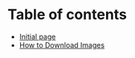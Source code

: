 # Table of contents

* [Initial page](README.md)
* [How to Download Images](how-to-download-images.md)

